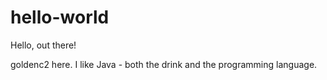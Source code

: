 # hello-world

Hello, out there!

goldenc2 here. I like Java - both the drink and the programming language.

